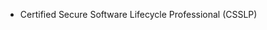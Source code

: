 <html><body><ul>
<li>Certified Secure Software Lifecycle Professional (CSSLP)</li>
</ul>
<div data-iframe-width="150" data-iframe-height="270" data-share-badge-id="a87ce71d-e560-43ac-8d3e-fc2fe677f1fa"></div>
  <script type="text/javascript">
    (function() {
      var s = document.createElement('script');
      s.type = 'text/javascript';
      s.async = true;
      s.src = '//cdn.youracclaim.com/assets/utilities/embed.js';
      var o = document.getElementsByTagName('script')[0];
      o.parentNode.insertBefore(s, o);
      })();
  </script>
</body></html>